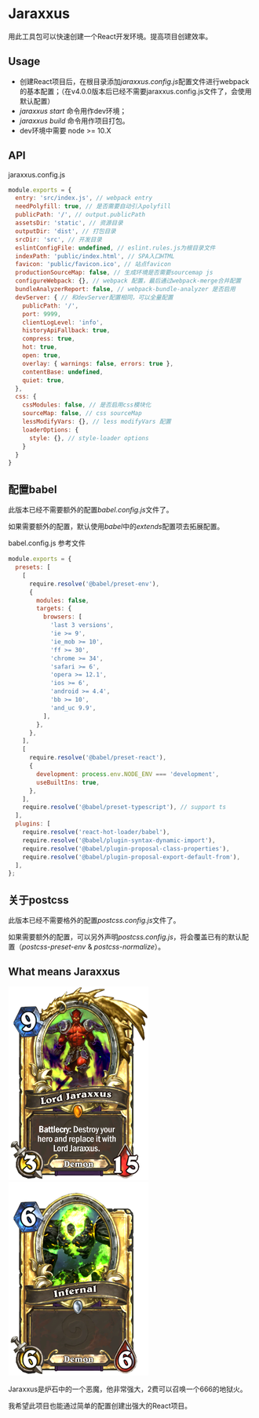 # Jaraxxus
用此工具包可以快速创建一个React开发环境。提高项目创建效率。

## Usage
* 创建React项目后，在根目录添加*jaraxxus.config.js*配置文件进行webpack的基本配置；（在v4.0.0版本后已经不需要jaraxxus.config.js文件了，会使用默认配置）
* *jaraxxus start* 命令用作dev环境；
* *jaraxxus build* 命令用作项目打包。
* dev环境中需要 node >= 10.X

## API
jaraxxus.config.js

```javascript
module.exports = {
  entry: 'src/index.js', // webpack entry
  needPolyfill: true, // 是否需要自动引入polyfill
  publicPath: '/', // output.publicPath
  assetsDir: 'static', // 资源目录
  outputDir: 'dist', // 打包目录
  srcDir: 'src', // 开发目录
  eslintConfigFile: undefined, // eslint.rules.js为根目录文件
  indexPath: 'public/index.html', // SPA入口HTML
  favicon: 'public/favicon.ico', // 站点favicon
  productionSourceMap: false, // 生成环境是否需要sourcemap js
  configureWebpack: {}, // webpack 配置，最后通过webpack-merge合并配置
  bundleAnalyzerReport: false, // webpack-bundle-analyzer 是否启用
  devServer: { // 和devServer配置相同，可以全量配置
    publicPath: '/',
    port: 9999,
    clientLogLevel: 'info',
    historyApiFallback: true,
    compress: true,
    hot: true,
    open: true,
    overlay: { warnings: false, errors: true },
    contentBase: undefined,
    quiet: true,
  },
  css: {
    cssModules: false, // 是否启用css模块化
    sourceMap: false, // css sourceMap
    lessModifyVars: {}, // less modifyVars 配置
    loaderOptions: {
      style: {}, // style-loader options
    }
  }
}
```

## 配置babel
此版本已经不需要额外的配置*babel.config.js*文件了。

如果需要额外的配置，默认使用*babel*中的*extends*配置项去拓展配置。

babel.config.js 参考文件
```javascript
module.exports = {
  presets: [
    [
      require.resolve('@babel/preset-env'),
      {
        modules: false,
        targets: {
          browsers: [
            'last 3 versions',
            'ie >= 9',
            'ie_mob >= 10',
            'ff >= 30',
            'chrome >= 34',
            'safari >= 6',
            'opera >= 12.1',
            'ios >= 6',
            'android >= 4.4',
            'bb >= 10',
            'and_uc 9.9',
          ],
        },
      },
    ],
    [
      require.resolve('@babel/preset-react'),
      {
        development: process.env.NODE_ENV === 'development',
        useBuiltIns: true,
      },
    ],
    require.resolve('@babel/preset-typescript'), // support ts
  ],
  plugins: [
    require.resolve('react-hot-loader/babel'),
    require.resolve('@babel/plugin-syntax-dynamic-import'),
    require.resolve('@babel/plugin-proposal-class-properties'),
    require.resolve('@babel/plugin-proposal-export-default-from'),
  ],
};
```

## 关于postcss
此版本已经不需要格外的配置*postcss.config.js*文件了。

如果需要额外的配置，可以另外声明*postcss.config.js*，将会覆盖已有的默认配置（*postcss-preset-env* & *postcss-normalize*）。

## What means Jaraxxus
![Load Jaraxxus](https://github.com/Arweil/Jaraxxus/blob/master/jaraxxus.png)
![Infernal](https://github.com/Arweil/Jaraxxus/blob/master/infernal.png)

Jaraxxus是炉石中的一个恶魔，他非常强大，2费可以召唤一个666的地狱火。

我希望此项目也能通过简单的配置创建出强大的React项目。
